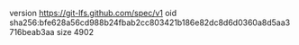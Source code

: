 version https://git-lfs.github.com/spec/v1
oid sha256:bfe628a56cd988b24fbab2cc803421b186e82dc8d6d0360a8d5aa3716beab3aa
size 4902
